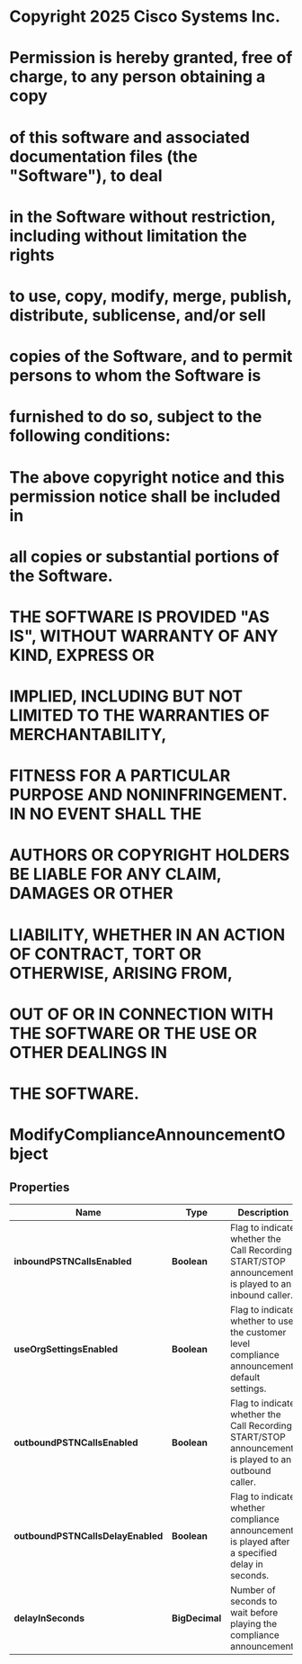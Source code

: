 <!--  Copyright 2025 Cisco Systems Inc.

Permission is hereby granted, free of charge, to any person obtaining a copy
of this software and associated documentation files (the "Software"), to deal
in the Software without restriction, including without limitation the rights
to use, copy, modify, merge, publish, distribute, sublicense, and/or sell
copies of the Software, and to permit persons to whom the Software is
furnished to do so, subject to the following conditions:

The above copyright notice and this permission notice shall be included in
all copies or substantial portions of the Software.

THE SOFTWARE IS PROVIDED "AS IS", WITHOUT WARRANTY OF ANY KIND, EXPRESS OR
IMPLIED, INCLUDING BUT NOT LIMITED TO THE WARRANTIES OF MERCHANTABILITY,
FITNESS FOR A PARTICULAR PURPOSE AND NONINFRINGEMENT. IN NO EVENT SHALL THE
AUTHORS OR COPYRIGHT HOLDERS BE LIABLE FOR ANY CLAIM, DAMAGES OR OTHER
LIABILITY, WHETHER IN AN ACTION OF CONTRACT, TORT OR OTHERWISE, ARISING FROM,
OUT OF OR IN CONNECTION WITH THE SOFTWARE OR THE USE OR OTHER DEALINGS IN
THE SOFTWARE.-->
# Copyright 2025 Cisco Systems Inc.
#
# Permission is hereby granted, free of charge, to any person obtaining a copy
# of this software and associated documentation files (the "Software"), to deal
# in the Software without restriction, including without limitation the rights
# to use, copy, modify, merge, publish, distribute, sublicense, and/or sell
# copies of the Software, and to permit persons to whom the Software is
# furnished to do so, subject to the following conditions:
#
# The above copyright notice and this permission notice shall be included in
# all copies or substantial portions of the Software.
#
# THE SOFTWARE IS PROVIDED "AS IS", WITHOUT WARRANTY OF ANY KIND, EXPRESS OR
# IMPLIED, INCLUDING BUT NOT LIMITED TO THE WARRANTIES OF MERCHANTABILITY,
# FITNESS FOR A PARTICULAR PURPOSE AND NONINFRINGEMENT. IN NO EVENT SHALL THE
# AUTHORS OR COPYRIGHT HOLDERS BE LIABLE FOR ANY CLAIM, DAMAGES OR OTHER
# LIABILITY, WHETHER IN AN ACTION OF CONTRACT, TORT OR OTHERWISE, ARISING FROM,
# OUT OF OR IN CONNECTION WITH THE SOFTWARE OR THE USE OR OTHER DEALINGS IN
# THE SOFTWARE.



# ModifyComplianceAnnouncementObject


## Properties

| Name | Type | Description | Notes |
|------------ | ------------- | ------------- | -------------|
|**inboundPSTNCallsEnabled** | **Boolean** | Flag to indicate whether the Call Recording START/STOP announcement is played to an inbound caller. |  [optional] |
|**useOrgSettingsEnabled** | **Boolean** | Flag to indicate whether to use the customer level compliance announcement default settings. |  [optional] |
|**outboundPSTNCallsEnabled** | **Boolean** | Flag to indicate whether the Call Recording START/STOP announcement is played to an outbound caller. |  [optional] |
|**outboundPSTNCallsDelayEnabled** | **Boolean** | Flag to indicate whether compliance announcement is played after a specified delay in seconds. |  [optional] |
|**delayInSeconds** | **BigDecimal** | Number of seconds to wait before playing the compliance announcement. |  [optional] |



